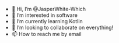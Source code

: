 - 👋 Hi, I’m @JasperWhite-Which
- 👀 I’m interested in software
- 🌱 I’m currently learning Kotlin
- 💞️ I’m looking to collaborate on everything!
- 📫 How to reach me by email

<!---
JasperWhite-Which/JasperWhite-Which is a ✨ special ✨ repository because its `README.md` (this file) appears on your GitHub profile.
You can click the Preview link to take a look at your changes.
--->
